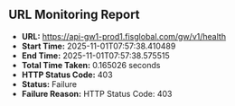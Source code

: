 ## URL Monitoring Report

- **URL:** https://api-gw1-prod1.fisglobal.com/gw/v1/health
- **Start Time:** 2025-11-01T07:57:38.410489
- **End Time:** 2025-11-01T07:57:38.575515
- **Total Time Taken:** 0.165026 seconds
- **HTTP Status Code:** 403
- **Status:** Failure
- **Failure Reason:** HTTP Status Code: 403
